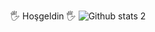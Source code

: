 
🖐 Hoşgeldin 🖐
![Github stats 2](https://github-readme-stats.vercel.app/api?username=kullanıcıadınız&show_icons=true&theme=radical)
